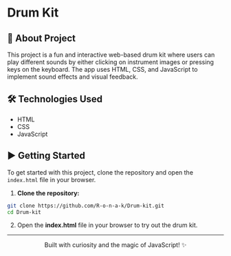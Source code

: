 # Drum Kit

## 🚀 About Project

This project is a fun and interactive web-based drum kit where users can play different sounds by either clicking on instrument images or pressing keys on the keyboard. The app uses HTML, CSS, and JavaScript to implement sound effects and visual feedback.

## 🛠️ Technologies Used

- HTML
- CSS
- JavaScript

## ▶️ Getting Started

To get started with this project, clone the repository and open the `index.html` file in your browser.

1. **Clone the repository:**
```bash
git clone https://github.com/R-o-n-a-k/Drum-kit.git
cd Drum-kit
```

2. Open the **index.html** file in your browser to try out the drum kit.

<hr>
<p align="center"> Built with curiosity and the magic of JavaScript! ✨ </p>
